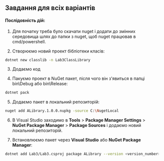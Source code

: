 ## Завдання для всіх варіантів

#### Послідовність дій:

1. Для початку треба було скачати nuget i додати до змінних середовища шлях до папки з nuget, щоб nuget працював в cmd/powershell.

2. Створюємо новий проект бібліотеки класів:

```bash
dotnet new classlib -n Lab3ClassLibrary
```

3. Додаємо код

4. Пакуємо проект в NuGet пакет, після чого він з'явиться в папці bin\Debug або bin\Release:

```bash
dotnet pack
```

5. Додаємо пакет в локальний репозиторій:

```bash
nuget add ALibrary.1.0.0.nupkg -source C:\NugetLocal
```

6. В Visual Studio заходимо в **Tools** > **Package Manager Settings** > **NuGet Package Manager** > **Package Sources** і додаємо новий локальний репозиторій.

7. Встановлюємо пакет через **Visual Studio** або **NuGet Package Manager**:

```bash
dotnet add Lab3/Lab3.csproj package ALibrary --version <version_number>
```
